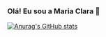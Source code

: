 ### Olá! Eu sou a Maria Clara 💖

[![Anurag's GitHub stats](https://github-readme-stats.vercel.app/api?username=mariaclaraps)](https://github.com/anuraghazra/github-readme-stats)
